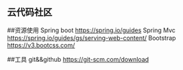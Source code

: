 ## 云代码社区

##资源使用
Spring boot https://spring.io/guides
Spring Mvc https://spring.io/guides/gs/serving-web-content/
Bootstrap https://v3.bootcss.com/


##工具
git&&github https://git-scm.com/download
